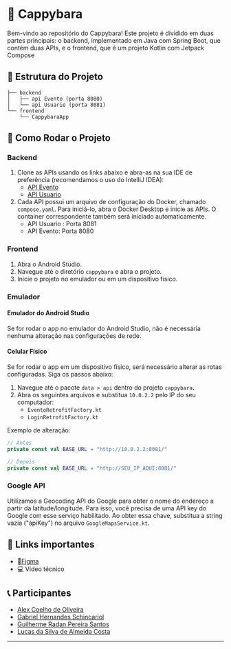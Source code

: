 

# 🦫 Cappybara
Bem-vindo ao repositório do Cappybara! Este projeto é dividido em duas partes principais: o backend, implementado em Java com Spring Boot, que contém duas APIs, e o frontend, que é um projeto Kotlin com Jetpack Compose

## 📂 Estrutura do Projeto

```
├── backend
│   ├── api Evento (porta 8080)
│   └── api Usuario (porta 8081)
└── frontend
    └── CappybaraApp
```

## 🚀 Como Rodar o Projeto

### Backend

1. Clone as APIs usando os links abaixo e abra-as na sua IDE de preferência (recomendamos o uso do IntelliJ IDEA):
    - [API Evento](https://github.com/GuilhermeRadan/cappybara-service-evento)
    - [API Usuario](https://github.com/GuilhermeRadan/cappybara-service-usuario)
2. Cada API possui um arquivo de configuração do Docker, chamado `compose.yaml`. Para iniciá-lo, abra o Docker Desktop e inicie as APIs. O container correspondente também será iniciado automaticamente.
    - API Usuario : Porta 8081
    - API Evento: Porta 8080

### Frontend

1. Abra o Android Studio.
2. Navegue até o diretório `cappybara` e abra o projeto.
3. Inicie o projeto no emulador ou em um dispositivo físico.

### Emulador

#### Emulador do Android Studio

Se for rodar o app no emulador do Android Studio, não é necessária nenhuma alteração nas configurações de rede.

#### Celular Físico

Se for rodar o app em um dispositivo físico, será necessário alterar as rotas configuradas. Siga os passos abaixo:

1. Navegue até o pacote `data > api` dentro do projeto `cappybara`.
2. Abra os seguintes arquivos e substitua `10.0.2.2` pelo IP do seu computador:
    - `EventoRetrofitFactory.kt`
    - `LoginRetrofitFactory.kt`

Exemplo de alteração:

```kotlin
// Antes
private const val BASE_URL = "http://10.0.2.2:8081/"

// Depois
private const val BASE_URL = "http://SEU_IP_AQUI:8081/"
```
### Google API
Utilizamos a Geocoding API do Google para obter o nome do endereço a partir da latitude/longitude. Para isso, você precisa de uma API key do Google com esse serviço habilitado. Ao obter essa chave, substitua a string vazia ("apiKey") no arquivo `GoogleMapsService.kt`.

## 🔗 Links importantes

- 🎨[Figma](https://www.figma.com/design/B3DTn5RlmunHxD8IKBEHPD/DESIGN-SYSTEM%3A-The-Cappybara-Project%3A-Enterprise-Challenge---ManageEngine?node-id=296-422&t=s6vNofi7TBjlnnIr-0)
- 💻 Vídeo técnico

## 📞 Participantes
- [Alex Coelho de Oliveira](https://www.linkedin.com/in/alex-coelho-de-oliveira/)
- [Gabriel Hernandes Schincariol](https://www.linkedin.com/in/gabrielschincariol/)
- [Guilherme Radan Pereira Santos](https://www.linkedin.com/in/guilherme-radan-pereira-santos-0bb65b194/)
- [Lucas da Silva de Almeida Costa](https://www.linkedin.com/in/lucas-costa-7a3b81201/)
---
